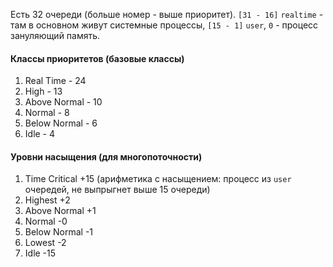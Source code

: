 Есть 32 очереди (больше номер - выше приоритет). `[31 - 16]` `realtime` - там в основном живут системные процессы, `[15 - 1]` `user`, `0` - процесс зануляющий память.
#### Классы приоритетов (базовые классы)
1. Real Time - 24
2. High - 13
3. Above Normal - 10
4. Normal - 8
5. Below Normal - 6
6. Idle - 4
#### Уровни насыщения (для многопоточности)
1. Time Critical +15 (арифметика с насыщением: процесс из `user` очередей, не выпрыгнет выше 15 очереди)
2. Highest +2
3. Above Normal +1
4. Normal -0
5. Below Normal -1
6. Lowest -2
7. Idle -15
